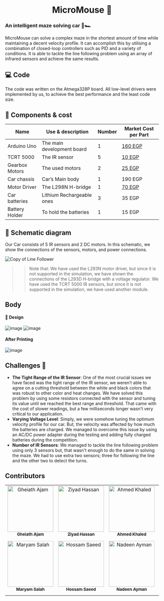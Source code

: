 #  <h1 align="center"> MicroMouse :checkered_flag:</h1> 
### An intelligent maze solving car 🧠🏎️

MicroMouse can solve a complex maze in the shortest amount of time while maintaining a decent velocity profile. It can accomplish this by utilising a combination of closed-loop controllers such as PID and a variety of conditions. It is able to tackle the line following problem using an array of infrared sensors and achieve the same results.

## :computer: Code
The code was written on the Atmega328P board. All low-level drivers were implemented by us, to achieve the best performance and the least code size.

## :money_with_wings: Components & cost
| Name           | Use & description          | Number | Market Cost per Part                                                                                                         |
| -------------- | -------------------------- | ------ | ---------------------------------------------------------------------------------------------------------------------------- |
| Arduino Uno    | The main development board | 1      | [160 EGP](https://free-electronic.com/product/arduino-uno-r3-ch340-usb-cable/)                                               |
| TCRT 5000      | The IR sensor              | 5      | [10 EGP](https://store.fut-electronics.com/products/tcrt5000-reflective-ir-sensor?_pos=1&_sid=65bee30f3&_ss=r)               |
| Gearbox Motors | The used motors            | 2      | [25 EGP](https://store.fut-electronics.com/products/dc-geared-motors-for-robots-straight-shaft?_pos=33&_sid=eb26e25ca&_ss=r) |
| Car chassis    | Car’s Main body            | 1      | 190 EGP                                                                                                                      |
| Motor Driver   | The L298N H-bridge         | 1      | [70 EGP](https://store.fut-electronics.com/products/l298-dual-motor-driver-module-2a?_pos=16&_sid=eb26e25ca&_ss=r)           |
| Car batteries  | Lithium Rechargeable ones  | 3      | 35 EGP                                                                                                                       |
| Battery Holder | To hold the batteries      | 1      | 15 EGP                                                                                                                       |

## :pushpin: Schematic diagram
Our Car consists of 5 IR sensors and 2 DC motors. In this schematic, we show the connections of the sensors, motors, and power connections.

![Copy of Line Follower](https://user-images.githubusercontent.com/56788883/171509716-32decac7-9016-49d1-b802-5e7c3174b95f.png)
>> Note that:
We have used the L293N motor driver, but since it is not supported in the simulation, we have shown the connections of the L293D H-bridge with a voltage regulator. 
We have used the TCRT 5000 IR sensors, but since it is not supported in the simulation, we have used another module.

## Body
#### :triangular_ruler: Design
![image](https://user-images.githubusercontent.com/56788883/171510096-97784792-5c41-4698-8ae8-d633fbc45c80.png)
![image](https://user-images.githubusercontent.com/56788883/171510265-c1c543d9-fc6b-44f2-9289-b67fdd7f553c.png)
#### After Printing
![image](https://user-images.githubusercontent.com/56788883/171510400-8cd16ee7-a4d2-4c00-b876-99614bdb7078.png)


## Challenges :construction:
- **The Tight Range of the IR Sensor**: One of the most crucial issues we have faced was the tight range of the IR sensor, we weren’t able to agree on a cutting threshold between the white and black colors that was robust to other color and heat changes. We have solved this problem by using some resistors connected with the sensor and tuning its value until we reached the best range and threshold. That came with the cost of slower readings, but a few milliseconds longer wasn’t very critical to our application.
- **Varying Voltage Level**: Simply, we were somehow tuning the optimum velocity profile for our car. But, the velocity was affected by how much the batteries are charged. We managed to overcome this issue by using an AC/DC power adapter during the testing and adding fully charged batteries during the competition.
- **Number of IR Sensors**: We managed to tackle the line following problem using only 3 sensors but, that wasn't enough to do the same in solving the maze. We had to use extra two sensors; three for following the line and the other two to detect the turns.


## Contributors

<table>
  <tr>
    <td align="center">
    <a href="https://github.com/GhiathAjam" target="_black">
    <img src="https://avatars.githubusercontent.com/u/43111805?v=4" width="150px;" alt="Gheiath Ajam"/>
    <br />
    <sub><b>Gheiath Ajam</b></sub></a>
    </td>
    <td align="center">
    <a href="https://github.com/Ziyadhassan" target="_black">
    <img src="https://avatars.githubusercontent.com/u/56728268?v=4" width="150px;" alt="Ziyad Hassan"/>
    <br />
    <sub><b>Ziyad Hassan</b></sub></a>
    </td>
    <td align="center">
    <a href="https://github.com/AhmedKhaled590" target="_black">
    <img src="https://avatars.githubusercontent.com/u/62337087?v=4" width="150px;" alt="Ahmed Khaled"/>
    <br />
    <sub><b>Ahmed Khaled</b></sub></a>
    </td>
    <td align="center">
    <a href="https://github.com/ahmed-8areeb" target="_black">
    <img src="https://avatars.githubusercontent.com/u/62256670?v=4" width="150px;" alt="Ahmed Ghareeb"/>
    <br />
    <sub><b>Ahmed Ghareeb</b></sub></a>
    </td>
    <td align="center">
    <a href="https://github.com/HazemAbdo" target="_black">
    <img src="https://avatars.githubusercontent.com/u/59124058?v=4" width="150px;" alt="Hazem Abdo"/>
    <br />
    <sub><b>Hazem Abdo</b></sub></a>
    </td>
    <td align="center">
    <a href="https://github.com/mhmdahmedfathi" target="_black">
    <img src="https://avatars.githubusercontent.com/u/52926511?v=4" width="150px;" alt="Mohamed Ahmed"/>
    <br />
    <sub><b>Mohamed Ahmed</b></sub></a>
    </td>
  </tr>
  <tr>
    <td align="center">
    <a href="https://github.com/maryemsalah22" target="_black">
    <img src="https://avatars.githubusercontent.com/u/56718680?v=4" width="150px;" alt="Maryam Salah"/>
    <br />
    <sub><b>Maryam Salah</b></sub></a>
    </td>
    <td align="center">
    <a href="https://github.com/hoskillua" target="_black">
    <img src="https://avatars.githubusercontent.com/u/47090776?v=4" width="150px;" alt="Hossam Saeed"/>
    <br />
    <sub><b>Hossam Saeed</b></sub></a>
    </td>
    <td align="center">
    <a href="https://github.com/nadeenay" target="_black">
    <img src="https://avatars.githubusercontent.com/u/70846138?v=4" width="150px;" alt="Nadeen Ayman"/>
    <br />
    <sub><b>Nadeen Ayman</b></sub></a>
    </td>
    <td align="center">
    <a href="https://github.com/meryacine" target="_black">
    <img src="https://avatars.githubusercontent.com/u/56920956?v=4" width="150px;" alt="Omar Yacine"/>
    <br />
    <sub><b>Omar Yacine</b></sub></a>
    </td>
    <td align="center">
    <a href="https://github.com/AhmedMahmoudHafez" target="_black">
    <img src="https://avatars.githubusercontent.com/u/93212160?v=4" width="150px;" alt="Ahmed Hafez"/>
    <br />
    <sub><b>Ahmed Hafez</b></sub></a>
    </td>
    <td align="center">
    <a href="https://github.com/BigFish2086" target="_black">
    <img src="https://avatars.githubusercontent.com/u/63132227?v=4" width="150px;" alt="Ahmed Mohamed Ibrahim"/>
    <br />
    <sub><b>Ahmed Mohamed Ibrahim/b></sub></a>
    </td>
  </tr>
 </table>
